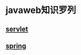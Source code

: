 <h1>javaweb知识罗列</h1>

<h2><a href="servlet.md">servlet</a><h2>

<h2><a href="spring.md">spring</a><h2>
